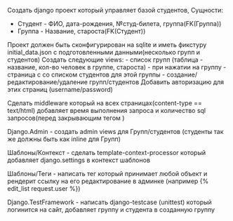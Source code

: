 ﻿
Создать django проект который управляет базой студентов,
Сущности:
 - Студент - ФИО, дата-рождения, №студ-билета, группа(FK(Группа))
 - Группа - Название, староста(FK(Студент))
 
Проект должен быть сконфигурирован на sqlite и иметь фикстуру
initial_data.json с подготовленными данными(несколько групп и студентов)
Создать следующие views:
      - список групп (таблица - название, кол-во человек в группе, староста)
	 - при нажатии на группу - страница с со списком студентов для этой группы
	 - создание/редактирование/удаление  групп/студентов Добавить авторизацию для этих страниц (username/password)

Сделать middleware который на всех страницах(content-type ==
text/html) добавляет время выполнения запроса и количество sql
запросов(перед закрывающим тегом </body>)

Django.Admin - создать admin views для Групп/студентов (студенты
так же должны быть как inline для Групп)

Шаблоны/Контекст - сделать template-context-processor который
добавляет django.settings в контекст шаблонов

Шаблоны/Теги - написать тег который принимает любой объект и
рендерит ссылку на его редактирование в админке (например {% edit_list
request.user %})

Django.TestFramework - написать django-testcase (unittest) который
логинится на сайт, добавляет группу и студента в созданную группу


